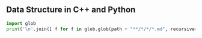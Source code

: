 ## Data Structure in C++ and Python


```python
import glob
print('\n'.join([ f for f in glob.glob(path + "**/*/*/*.md", recursive=True)]))
```
